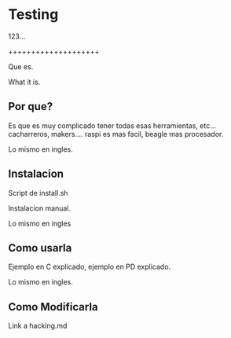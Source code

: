 # Testing

123...






++++++++++++++++++++

Que es.

What it is.

## Por que? 

Es que es muy complicado tener todas esas herramientas, etc... cacharreros, makers.... raspi es mas facil, beagle mas procesador.

Lo mismo en ingles.


## Instalacion

Script de install.sh

Instalacion manual.

Lo mismo en ingles


## Como usarla

Ejemplo en C explicado, ejemplo en PD explicado.

Lo mismo en ingles.

## Como Modificarla

Link a hacking.md



